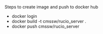 Steps to create image and push to docker hub

* docker login
* docker build -t cmssw/rucio_server .
* docker push cmssw/rucio_server
